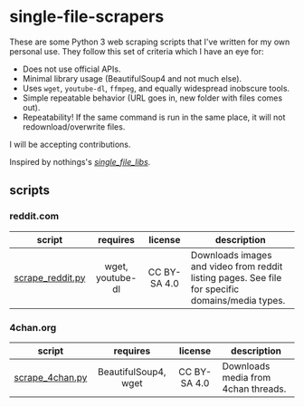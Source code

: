 # single-file-scrapers

These are some Python 3 web scraping scripts that I've written for my own personal use. They follow this set of criteria which I have an eye for:

 - Does not use official APIs.
 - Minimal library usage (BeautifulSoup4 and not much else).
 - Uses `wget`, `youtube-dl`, `ffmpeg`, and equally widespread inobscure tools.
 - Simple repeatable behavior (URL goes in, new folder with files comes out).
 - Repeatability! If the same command is run in the same place, it will not redownload/overwrite files.

I will be accepting contributions.

Inspired by nothings's [*single_file_libs*](https://github.com/nothings/single_file_libs).

## scripts


### reddit.com

| script                                          | requires                | license      | description
| ----------------------------------------------- |:-----------------------:|:------------:| -----------
| [scrape_reddit.py](scrape_reddit.py)            | wget, youtube-dl        | CC BY-SA 4.0 | Downloads images and video from reddit listing pages. See file for specific domains/media types.

### 4chan.org

| script                                          | requires                | license      | description
| ----------------------------------------------- |:-----------------------:|:------------:| -----------
| [scrape_4chan.py](scrape_4chan.py)              | BeautifulSoup4, wget    | CC BY-SA 4.0 | Downloads media from 4chan threads.